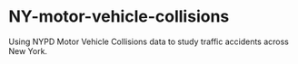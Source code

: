 # NY-motor-vehicle-collisions
Using NYPD Motor Vehicle Collisions data to study traffic accidents across New York.
